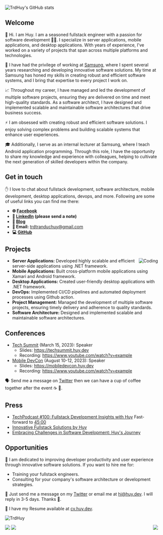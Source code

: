 ![TrdHuy's GitHub stats](https://github-readme-stats.vercel.app/api/?username=TrdHuy\&show_icons=true\&title_color=fff\&icon_color=79ff97\&text_color=9f9f9f\&bg_color=151515\&count_private=true\&rank_icon=github)

## Welcome

👋 Hi. I am Huy. I am a seasoned fullstack engineer with a passion for software development 🧑‍💻. I specialize in server applications, mobile applications, and desktop applications. With years of experience, I've worked on a variety of projects that span across multiple platforms and technologies.

🚀 I have had the privilege of working at [Samsung](https://www.samsung.com/), where I spent several years researching and developing innovative software solutions. My time at Samsung has honed my skills in creating robust and efficient software systems, and I bring that expertise to every project I work on.

📈 Throughout my career, I have managed and led the development of multiple software projects, ensuring they are delivered on time and meet high-quality standards. As a software architect, I have designed and implemented scalable and maintainable software architectures that drive business success.

⚡️ I am obsessed with creating robust and efficient software solutions. I enjoy solving complex problems and building scalable systems that enhance user experiences. 

🎓 Additionally, I serve as an internal lecturer at Samsung, where I teach Android application programming. Through this role, I have the opportunity to share my knowledge and experience with colleagues, helping to cultivate the next generation of skilled developers within the company.

## Get in touch

✋ I love to chat about fullstack development, software architecture, mobile development, desktop applications, devops, and more. Following are some of useful links you can find me there:

- **🌐 [Facebook](https://www.facebook.com/trdtranduchuy)**
- **🔗 [LinkedIn](https://www.linkedin.com/in/trdhuy) (please send a note)**
- **📝 [Blog](https://trdhuy.github.io)**
- **📧 Email:** <trdtranduchuy@gmail.com>
- **💻 [GitHub](https://github.com/TrdHuy)**

## Projects
<img align="right" alt="Coding" src="https://github-readme-stats.vercel.app/api/top-langs/?username=TrdHuy&layout=compact&show_icons=true&count_private=true&theme=transparent&hide=javascript,xBase,html,roff&langs_count=5&title_color=fff&icon_color=79ff97&text_color=9f9f9f&bg_color=151515" alt="Top langs" />

- **Server Applications:** Developed highly scalable and efficient server-side applications using .NET framework.
- **Mobile Applications:** Built cross-platform mobile applications using Xamari and Android framework.
- **Desktop Applications:** Created user-friendly desktop applications with .NET framework.
- **DevOps:** Implemented CI/CD pipelines and automated deployment processes using Github action.
- **Project Management:** Managed the development of multiple software projects, ensuring timely delivery and adherence to quality standards.
- **Software Architecture:** Designed and implemented scalable and maintainable software architectures.

## Conferences

- [Tech Summit](https://techsummit.com/) (March 15, 2023): Speaker
  - Slides: <https://techsummit.huy.dev>
  - Recording: <https://www.youtube.com/watch?v=example>
- [Mobile DevCon](https://mobiledevcon.com/) (August 10-12, 2023): Speaker
  - Slides: <https://mobiledevcon.huy.dev>
  - Recording: <https://www.youtube.com/watch?v=example>

🗣 Send me a message on [Twitter](https://twitter.com/huy_dev) then we can have a cup of coffee together after the event ☕️ 🤗.

## Press

- [TechPodcast #100: Fullstack Development Insights with Huy](https://changelog.com/techpodcast/100/) Fast-forward to [45:00](https://cdn.changelog.com/uploads/techpodcast/100/techpodcast-100.mp3#t=2700)
- [Innovative Fullstack Solutions by Huy](https://techmagazine.com/innovative-fullstack-solutions-by-huy)
- [Embracing Challenges in Software Development: Huy's Journey](https://devstory.net/post/100-huy-fullstack-engineer)

## Opportunities

💼 I am dedicated to improving developer productivity and user experience through innovative software solutions. If you want to hire me for:

- Training your fullstack engineers.
- Consulting for your company's software architecture or development strategies.

📨 Just send me a message on my [Twitter](https://twitter.com/huy_dev) or email me at <hi@huy.dev>. I will reply in 3-5 days. Thanks 🥰.

👔 I have my Resume available at [cv.huy.dev](https://cv.huy.dev).

<p align="left"> <img src="https://komarev.com/ghpvc/?username=TrdHuy&label=Profile%20views&color=0e75b6&style=flat" alt="TrdHuy" /> </p>

<img href="https://github.com/TrdHuy/ArtWiz" src="https://github-readme-stats.vercel.app/api/pin?username=TrdHuy&repo=ArtWiz&title_color=fff&icon_color=f9f9f9&text_color=9f9f9f&bg_color=151515&show_owner=true" />

<img href="https://github.com/TrdHuy/CyberServer" align="right" src="https://github-readme-stats.vercel.app/api/pin?username=TrdHuy&repo=CyberServer&title_color=fff&icon_color=f9f9f9&text_color=9f9f9f&bg_color=151515&show_owner=true" />

<img href="https://github.com/TrdHuy/CyberTool" src="https://github-readme-stats.vercel.app/api/pin?username=TrdHuy&repo=CyberTool&title_color=fff&icon_color=f9f9f9&text_color=9f9f9f&bg_color=151515&show_owner=true" />

